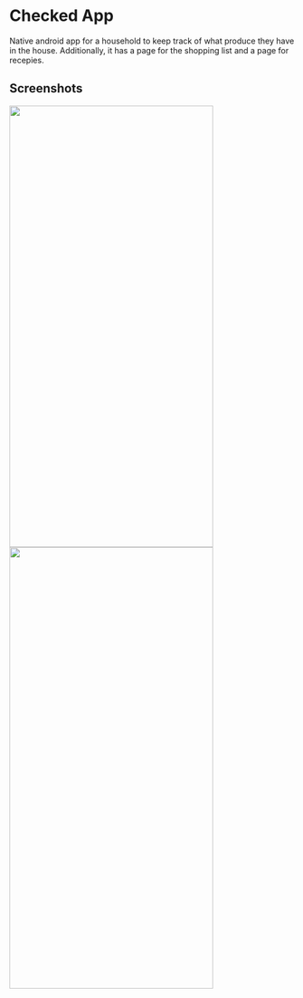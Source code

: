 # Checked App
Native android app for a household to keep track of what produce they have in the house. Additionally, it
has a page for the shopping list and a page for recepies.

## Screenshots

<img src="https://i.ibb.co/vxxMbyV/Screenshot-20230516-131504.png" width="360" height="780"/>
<img src="https://i.ibb.co/wBFLxm4/Screenshot-20230516-131354.png" width="360" height="780"/> 

